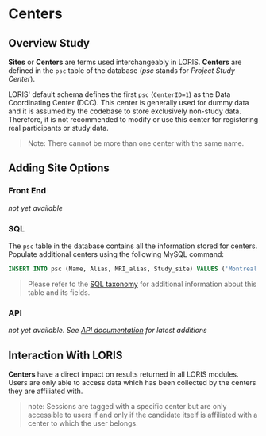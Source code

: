 # Centers

## Overview Study

**Sites** or **Centers** are terms used interchangeably in LORIS.
**Centers** are defined in the `psc` table of the database 
(_psc_ stands for _Project Study Center_).

LORIS' default schema defines the first `psc` (`CenterID=1`) as the
Data Coordinating Center (DCC).  This center is generally used for
dummy data and it is assumed by the codebase to store exclusively 
non-study data. Therefore, it is not recommended to modify or use 
this center for registering real participants or study data.

>  Note: There cannot be more than one center with the same name.

## Adding Site Options

### Front End

_not yet available_

### SQL

The `psc` table in the database contains all the information stored
for centers. Populate additional centers using the following MySQL
command:

```sql 
INSERT INTO psc (Name, Alias, MRI_alias, Study_site) VALUES ('Montreal','MTL','MTL','Y');
```

> Please refer to the [SQL taxonomy]() for additional information about
> this table and its fields.

### API

 _not yet available. See [API documentation](../../../API/) for latest
additions_

## Interaction With LORIS

**Centers** have a direct impact on results returned in all LORIS modules. Users are only able to access data which has been collected by the centers they are affiliated with.

> note: Sessions are tagged with a specific center but are only accessible to users if and only if the candidate itself is affiliated with a center to which the user belongs.